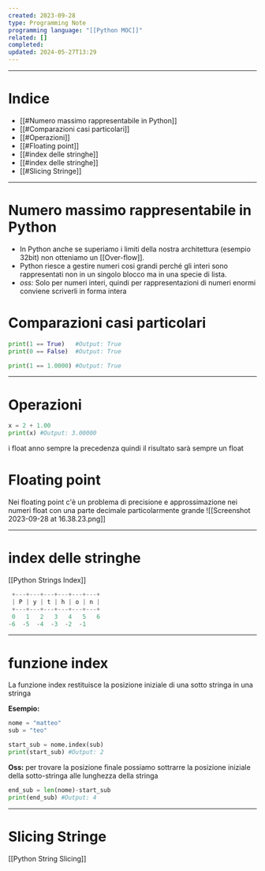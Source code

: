 ```yaml
---
created: 2023-09-28
type: Programming Note
programming language: "[[Python MOC]]"
related: []
completed: 
updated: 2024-05-27T13:29
---
```

---
# Indice
- [[#Numero massimo rappresentabile in Python]]
- [[#Comparazioni casi particolari]]
- [[#Operazioni]]
- [[#Floating point]]
- [[#index delle stringhe]]
- [[#index delle stringhe]]
- [[#Slicing Stringe]]

---
# Numero massimo rappresentabile in Python

- In Python anche se superiamo i limiti della nostra architettura (esempio 32bit) non otteniamo un [[Over-flow]].
- Python riesce a gestire numeri cosi grandi perché gli interi sono rappresentati non in un singolo blocco ma in una specie di lista. 
- *oss:* Solo per numeri interi, quindi per rappresentazioni di numeri enormi conviene scriverli in forma intera

# Comparazioni casi particolari
```python
print(1 == True)   #Output: True
print(0 == False)  #Output: True
```

```python
print(1 == 1.0000) #Output: True
```

---
# Operazioni
```python
x = 2 + 1.00
print(x) #Output: 3.00000
```
i float anno sempre la precedenza quindi il risultato sarà sempre un float

# Floating point 
Nei floating point c'è un problema di precisione e approssimazione nei numeri float con una parte decimale particolarmente grande
![[Screenshot 2023-09-28 at 16.38.23.png]]

---
# index delle stringhe 
[[Python Strings Index]]

```python
 +---+---+---+---+---+---+
 | P | y | t | h | o | n |
 +---+---+---+---+---+---+
 0   1   2   3   4   5   6
-6  -5  -4  -3  -2  -1
```



---
# funzione index
La funzione index restituisce la posizione iniziale di una sotto stringa in una stringa

**Esempio:**
```python
nome = "matteo"
sub = "teo"

start_sub = nome.index(sub)
print(start_sub) #Output: 2
```

**Oss:** per trovare la posizione finale possiamo sottrarre la posizione iniziale della sotto-stringa alle lunghezza della stringa

```python
end_sub = len(nome)-start_sub
print(end_sub) #Output: 4
```

---
# Slicing Stringe
[[Python String Slicing]]


